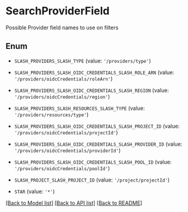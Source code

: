 # SearchProviderField

Possible Provider field names to use on filters

## Enum

* `SLASH_PROVIDERS_SLASH_TYPE` (value: `'/providers/type'`)

* `SLASH_PROVIDERS_SLASH_OIDC_CREDENTIALS_SLASH_ROLE_ARN` (value: `'/providers/oidcCredentials/roleArn'`)

* `SLASH_PROVIDERS_SLASH_OIDC_CREDENTIALS_SLASH_REGION` (value: `'/providers/oidcCredentials/region'`)

* `SLASH_PROVIDERS_SLASH_RESOURCES_SLASH_TYPE` (value: `'/providers/resources/type'`)

* `SLASH_PROVIDERS_SLASH_OIDC_CREDENTIALS_SLASH_PROJECT_ID` (value: `'/providers/oidcCredentials/projectId'`)

* `SLASH_PROVIDERS_SLASH_OIDC_CREDENTIALS_SLASH_PROVIDER_ID` (value: `'/providers/oidcCredentials/providerId'`)

* `SLASH_PROVIDERS_SLASH_OIDC_CREDENTIALS_SLASH_POOL_ID` (value: `'/providers/oidcCredentials/poolId'`)

* `SLASH_PROJECT_SLASH_PROJECT_ID` (value: `'/project/projectId'`)

* `STAR` (value: `'*'`)

[[Back to Model list]](../README.md#documentation-for-models) [[Back to API list]](../README.md#documentation-for-api-endpoints) [[Back to README]](../README.md)


